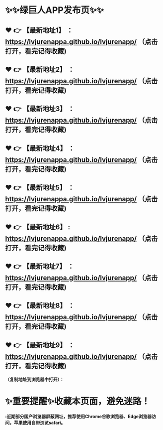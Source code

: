 # :sparkles::sparkles:绿巨人APP发布页:sparkles::sparkles:

 :heart: :point_right: 【最新地址1】 ：https://lvjurenappa.github.io/lvjurenapp/   （点击打开，看完记得收藏)
 ------
 :heart: :point_right: 【最新地址2】 ：https://lvjurenappa.github.io/lvjurenapp/  （点击打开，看完记得收藏)
 ------
 :heart: :point_right: 【最新地址3】 ：https://lvjurenappa.github.io/lvjurenapp/   （点击打开，看完记得收藏)
 ------
 :heart: :point_right: 【最新地址4】 ：https://lvjurenappa.github.io/lvjurenapp/  （点击打开，看完记得收藏)
 ------
 :heart: :point_right: 【最新地址5】 ：https://lvjurenappa.github.io/lvjurenapp/   （点击打开，看完记得收藏)
 ------
 :heart: :point_right: 【最新地址6】 : https://lvjurenappa.github.io/lvjurenapp/   （点击打开，看完记得收藏)
 ------
 :heart: :point_right: 【最新地址7】 ：https://lvjurenappa.github.io/lvjurenapp/   （点击打开，看完记得收藏)
 ------
 :heart: :point_right: 【最新地址8】 ：https://lvjurenappa.github.io/lvjurenapp/   （点击打开，看完记得收藏)
 ------
 :heart: :point_right: 【最新地址9】 ：https://lvjurenappa.github.io/lvjurenapp/  （点击打开，看完记得收藏)
  ------

  
#### （复制地址到浏览器中打开）：
# :sparkles:重要提醒:sparkles:收藏本页面，避免迷路！
#### :近期部分国产浏览器屏蔽网址，推荐使用Chrome谷歌浏览器、Edge浏览器访问，苹果使用自带浏览safari。
